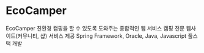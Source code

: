 # EcoCamper
EcoCamper
친환경 캠핑을 할 수 있도록 도와주는 종합적인 웹 서비스
캠핑 전문 웹사이트(커뮤니티, 샵) 서비스 제공
Spring Framework, Oracle, Java, Javascript 풀스택 개발
